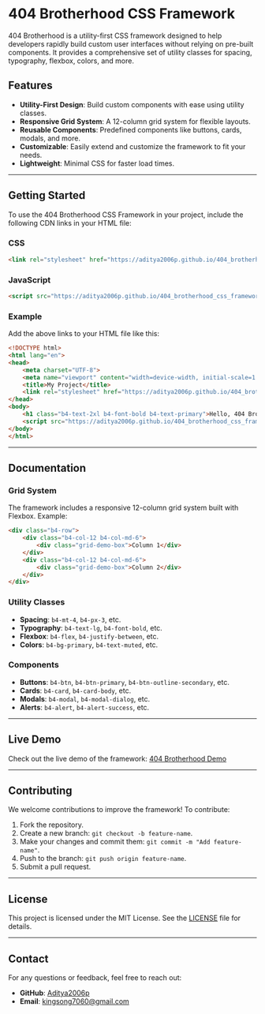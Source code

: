 # 404 Brotherhood CSS Framework

404 Brotherhood is a utility-first CSS framework designed to help developers rapidly build custom user interfaces without relying on pre-built components. It provides a comprehensive set of utility classes for spacing, typography, flexbox, colors, and more.

## Features

- **Utility-First Design**: Build custom components with ease using utility classes.
- **Responsive Grid System**: A 12-column grid system for flexible layouts.
- **Reusable Components**: Predefined components like buttons, cards, modals, and more.
- **Customizable**: Easily extend and customize the framework to fit your needs.
- **Lightweight**: Minimal CSS for faster load times.

---

## Getting Started

To use the 404 Brotherhood CSS Framework in your project, include the following CDN links in your HTML file:

### CSS
```html
<link rel="stylesheet" href="https://aditya2006p.github.io/404_brotherhood_css_framework/Main.css">
```

### JavaScript
```html
<script src="https://aditya2006p.github.io/404_brotherhood_css_framework/Main.js"></script>
```

### Example
Add the above links to your HTML file like this:

```html
<!DOCTYPE html>
<html lang="en">
<head>
    <meta charset="UTF-8">
    <meta name="viewport" content="width=device-width, initial-scale=1.0">
    <title>My Project</title>
    <link rel="stylesheet" href="https://aditya2006p.github.io/404_brotherhood_css_framework/Main.css">
</head>
<body>
    <h1 class="b4-text-2xl b4-font-bold b4-text-primary">Hello, 404 Brotherhood!</h1>
    <script src="https://aditya2006p.github.io/404_brotherhood_css_framework/Main.js"></script>
</body>
</html>
```

---

## Documentation

### Grid System
The framework includes a responsive 12-column grid system built with Flexbox. Example:

```html
<div class="b4-row">
    <div class="b4-col-12 b4-col-md-6">
        <div class="grid-demo-box">Column 1</div>
    </div>
    <div class="b4-col-12 b4-col-md-6">
        <div class="grid-demo-box">Column 2</div>
    </div>
</div>
```

### Utility Classes
- **Spacing**: `b4-mt-4`, `b4-px-3`, etc.
- **Typography**: `b4-text-lg`, `b4-font-bold`, etc.
- **Flexbox**: `b4-flex`, `b4-justify-between`, etc.
- **Colors**: `b4-bg-primary`, `b4-text-muted`, etc.

### Components
- **Buttons**: `b4-btn`, `b4-btn-primary`, `b4-btn-outline-secondary`, etc.
- **Cards**: `b4-card`, `b4-card-body`, etc.
- **Modals**: `b4-modal`, `b4-modal-dialog`, etc.
- **Alerts**: `b4-alert`, `b4-alert-success`, etc.

---

## Live Demo

Check out the live demo of the framework: [404 Brotherhood Demo](https://aditya2006p.github.io/404_brotherhood_css_framework/)

---

## Contributing

We welcome contributions to improve the framework! To contribute:

1. Fork the repository.
2. Create a new branch: `git checkout -b feature-name`.
3. Make your changes and commit them: `git commit -m "Add feature-name"`.
4. Push to the branch: `git push origin feature-name`.
5. Submit a pull request.

---

## License

This project is licensed under the MIT License. See the [LICENSE](LICENSE) file for details.

---

## Contact

For any questions or feedback, feel free to reach out:

- **GitHub**: [Aditya2006p](https://github.com/Aditya2006p)
- **Email**: [kingsong7060@gmail.com](mailto:kingsong7060@gmail.com)
